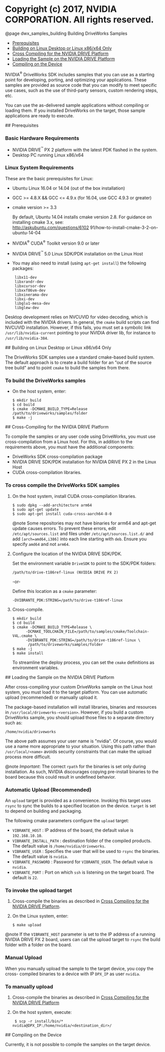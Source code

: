 # Copyright (c) 2017, NVIDIA CORPORATION.  All rights reserved.

@page dwx_samples_building Building DriveWorks Samples

 - [Prerequisites](#prerequisites)
 - [Building on Linux Desktop or Linux x86/x64 Only](#building_on_linux)
 - [Cross Compiling for the NVIDIA DRIVE Platform](#cross-compilation)
 - [Loading the Sample on the NVIDIA DRIVE Platform](#load)
 - [Compiling on the Device](#device_compilation)

NVIDIA<sup>&reg;</sup> DriveWorks SDK includes samples that you can use as a starting point for
developing, porting, and optimizing your applications. These samples are provided
as source code that you can modify to meet specific use cases, such as
the use of third-party sensors, custom rendering steps, etc.

You can use the as-delivered sample applications without compiling or loading them.
If you installed DriveWorks on the target, those sample applications are ready
to execute.

<a name="prerequisites">
## Prerequisites

### Basic Hardware Requirements

- NVIDIA DRIVE<sup>&trade;</sup> PX 2 platform with the latest PDK flashed in the system.
- Desktop PC running Linux x86/x64

### Linux System Requirements

These are the basic prerequisites for Linux:

- Ubuntu Linux 16.04 or 14.04 (out of the box installation)
- GCC >= 4.8.X && GCC <= 4.9.x (for 16.04, use GCC 4.9.3 or greater)
- cmake version >= 3.3

  By default, Ubuntu 14.04 installs cmake version 2.8. For guidance on
  installing cmake 3.x, see:<br> <a href="http://askubuntu.com/questions/610291/
  how-to-install-cmake-3-2-on-ubuntu-14-04"> http://askubuntu.com/questions/6102
  91/how-to-install-cmake-3-2-on-ubuntu-14-04</a>

- NVIDIA<sup>&reg;</sup> CUDA<sup>&reg;</sup> Toolkit version 9.0 or later
- NVIDIA DRIVE<sup>&trade;</sup> 5.0 Linux SDK/PDK installation on the Linux Host
- You may also need to install (using `apt-get install`) the following packages:

       libx11-dev
       libxrandr-dev
       libxcursor-dev
       libxxf86vm-dev
       libxinerama-dev
       libxi-dev
       libglu1-mesa-dev
       libglew-dev

Desktop development relies on NVCUVID for video decoding, which is included with
the NVIDIA drivers. In general, the `cmake` build scripts can find NVCUVID
installation. However, if this fails, you must set a symbolic link
`/usr/lib/nvidia-current` pointing to your NVIDIA driver lib, for instance to
`/usr/lib/nvidia-384`.

<a name="building_on_linux">
## Building on Linux Desktop or Linux x86/x64 Only

The DriveWorks SDK samples use a standard cmake-based build system. The default
approach is to create a build folder for an "out of the source tree build"
and to point `cmake` to build the samples from there.

### To build the DriveWorks samples
* On the host system, enter:

      $ mkdir build
      $ cd build
      $ cmake -DCMAKE_BUILD_TYPE=Release /path/to/driveworks/samples/folder
      $ make -j

<a name="cross-compilation">
## Cross-Compiling for the NVIDIA DRIVE Platform

To compile the samples or any user code using DriveWorks, you must use
cross-compilation from a Linux host. For this, in addition to the requirements
above, you must have the additional components:

- DriveWorks SDK cross-compilation package
- NVIDIA DRIVE SDK/PDK installation for NVIDIA DRIVE PX 2 in the Linux Host
- CUDA cross-compilation libraries.

### To cross compile the DriveWorks SDK samples

1. On the host system, install CUDA cross-compilation libraries.

       $ sudo dpkg --add-architecture arm64
       $ sudo apt-get update
       $ sudo apt-get install cuda-cross-aarch64-8-0

   @note Some repositories may not have binaries for arm64 and apt-get
   update causes errors. To prevent these errors, edit
   `/etc/apt/sources.list` and files under `/etc/apt/sources.list.d/` and add
   `[arch=amd64,i386]` into each line starting with `deb`. Ensure you specify
   `amd64` and not `arm64`.

2. Configure the location of the NVIDIA DRIVE SDK/PDK.

   Set the environment variable `DriveSDK` to point to the SDK/PDK folders:

       /path/to/drive-t186ref-linux (NVIDIA DRIVE PX 2)

   -or-

   Define this location as a `cmake` parameter:

       -DVIBRANTE_PDK:STRING=/path/to/drive-t186ref-linux

3. Cross-compile.

       $ mkdir build
       $ cd build
       $ cmake -DCMAKE_BUILD_TYPE=Release \
             -DCMAKE_TOOLCHAIN_FILE=/path/to/samples/cmake/Toolchain-V4L.cmake \
             -DVIBRANTE_PDK:STRING=/path/to/drive-t186ref-linux \
              /path/to/driveworks/samples/folder
       $ make -j
       $ make install

   To streamline the deploy process, you can set the `cmake` definitions as
   environment variables.

<a name="load">
## Loading the Sample on the NVIDIA DRIVE Platform

After cross-compiling your custom DriveWorks sample on the Linux host
system, you must load it to the target platform. You can use automatic
upload (recommended) or manually upload it.

The package-based installation will install libraries, binaries and resources in
`/usr/local/driveworks-<version>`. However, if you build a custom DriveWorks
sample, you should upload those files to a separate directory such as:

    /home/nvidia/driveworks

The above path assumes your user name is "nvidia". Of course, you would use
a name more appropriate to your situation. Using this path rather than
`/usr/local/<name>` avoids security constraints that can make the upload process
more difficult.

@note *Important*: The correct `rpath` for the binaries is set only during
installation. As such, NVIDIA discourages copying pre-install binaries to the
board because this could result in undefined behavior.

### Automatic Upload (Recommended)

An `upload` target is provided as a convenience. Invoking this target uses
`rsync` to sync the builds to a specified location on the device. `target` is
set to depend on building and packaging.

The following cmake parameters configure the `upload` target:

* `VIBRANTE_HOST` : IP address of the board, the default value is
  `192.168.10.10`.
* `VIBRANTE_INSTALL_PATH` : destination folder of the compiled products. The
   default value is `/home/nvidia/driveworks`.
* `VIBRANTE_USER` : Specifies the user that will be used to `rsync` the
   binaries. The default value is `nvidia`.
* `VIBRANTE_PASSWORD` : Password for `VIBRANTE_USER`. The default value is
  `nvidia`.
* `VIBRANTE_PORT` : Port on which `ssh` is listening on the target board. The
  default is `22`.

### To invoke the upload target

1. Cross-compile the binaries as described in
   [Cross Compiling for the NVIDIA DRIVE Platform](#cross-compilation).

2. On the Linux system, enter:

       $ make upload

@note If the `VIBRANTE_HOST` parameter is set to the IP address of a running
NVIDIA DRIVE PX 2 board, users can call the upload target to `rsync` the build folder
with a folder on the board.

### Manual Upload

When you manually upload the sample to the target device, you copy the cross-
compiled binaries to a device with IP `DPX_IP` as user `nvidia`.

### To manually upload

1. Cross-compile the binaries as described in
   [Cross Compiling for the NVIDIA DRIVE Platform](#cross-compilation)

2. On the host system, execute:

        $ scp -r install/bin/* nvidia@DPX_IP:/home/nvidia/<destination_dir>/

<a name=device_compilation>
## Compiling on the Device

Currently, it is not possible to compile the samples on the target device.

